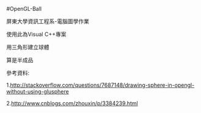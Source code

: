 #OpenGL-Ball

屏東大學資訊工程系-電腦圖學作業

使用此為Visual C++專案

用三角形建立球體

算是半成品

參考資料:

1.http://stackoverflow.com/questions/7687148/drawing-sphere-in-opengl-without-using-glusphere

2.http://www.cnblogs.com/zhouxin/p/3384239.html
